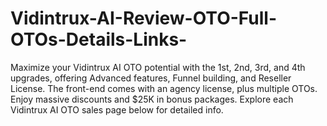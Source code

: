 # Vidintrux-AI-Review-OTO-Full-OTOs-Details-Links-
Maximize your Vidintrux AI OTO potential with the 1st, 2nd, 3rd, and 4th upgrades, offering Advanced features, Funnel building, and Reseller License. The front-end comes with an agency license, plus multiple OTOs. Enjoy massive discounts and $25K in bonus packages. Explore each Vidintrux AI OTO sales page below for detailed info.
